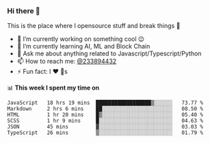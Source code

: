 ### Hi there 👋

<!--
**a233894432/a233894432** is a ✨ _special_ ✨ repository because its `README.md` (this file) appears on your GitHub profile.

Here are some ideas to get you started:

- 🔭 I’m currently working on ...
- 🌱 I’m currently learning ...
- 👯 I’m looking to collaborate on ...
- 🤔 I’m looking for help with ...
- 💬 Ask me about ...
- 📫 How to reach me: ...
- 😄 Pronouns: ...
- ⚡ Fun fact: ...
-->
 
 
This is the place where I opensource stuff and break things :rofl:

- 🔭 I’m currently working on something cool :wink:
- 🌱 I’m currently learning AI, ML and Block Chain
- 💬 Ask me about anything related to Javascript/Typescript/Python
- 📫 How to reach me: [@233894432](https://twitter.com/233894432)
- ⚡ Fun fact: I :heart: :dog:s

📊 **This week I spent my time on**
<!--START_SECTION:waka-->

```text
JavaScript   18 hrs 19 mins  ██████████████████▒░░░░░░   73.77 %
Markdown     2 hrs 6 mins    ██░░░░░░░░░░░░░░░░░░░░░░░   08.50 %
HTML         1 hr 20 mins    █▒░░░░░░░░░░░░░░░░░░░░░░░   05.40 %
SCSS         1 hr 9 mins     █░░░░░░░░░░░░░░░░░░░░░░░░   04.63 %
JSON         45 mins         ▓░░░░░░░░░░░░░░░░░░░░░░░░   03.03 %
TypeScript   26 mins         ▒░░░░░░░░░░░░░░░░░░░░░░░░   01.79 %
```

<!--END_SECTION:waka-->
